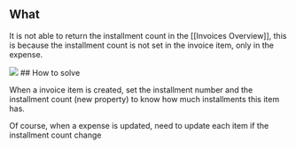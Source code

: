## What
It is not able to return the installment count in the [[Invoices Overview]], this is because the installment count is not set in the invoice item, only in the expense.


<img src="https://user-images.githubusercontent.com/38296002/170798818-a015f654-f07f-44c1-b376-eda5c3142c29.png"/> 
## How to solve

When a invoice item is created, set the installment number and the installment count (new property) to know how much installments this item has.

Of course, when a expense is updated, need to update each item if the installment count change


